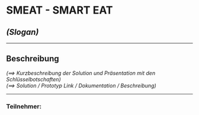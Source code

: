 # **SMEAT - SMART EAT**
## *(Slogan)*
***
## Beschreibung
*(==> Kurzbeschreibung der Solution und Präsentation mit den Schlüsselbotschaften)*\
*(==> Solution / Prototyp Link / Dokumentation / Beschreibung)*

***
### Teilnehmer:
